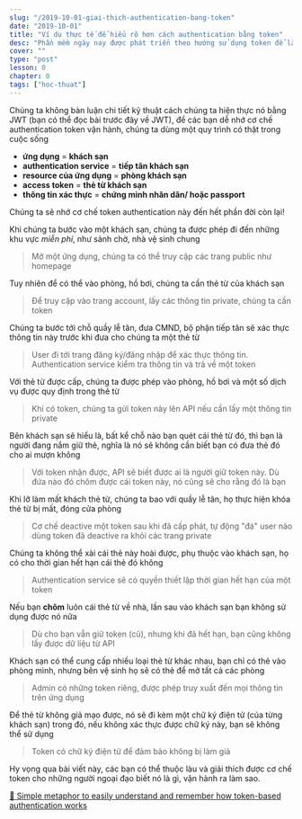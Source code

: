 ```yaml
---
slug: "/2019-10-01-giai-thich-authentication-bang-token"
date: "2019-10-01"
title: "Ví dụ thực tế để hiểu rõ hơn cách authentication bằng token"
desc: "Phần mềm ngày nay được phát triển theo hướng sử dụng token để làm authentication, để có thể tách chức năng này ra như một phần độc lập, cho phép phần mềm có thể scale ở mức cao nhất."
cover: ""
type: "post"
lesson: 0
chapter: 0
tags: ["hoc-thuat"]
---
```



Chúng ta không bàn luận chi tiết kỹ thuật cách chúng ta hiện thực nó bằng JWT (bạn có thể đọc bài trước đây về JWT), để các bạn dễ nhớ cơ chế authentication token vận hành, chúng ta dùng một quy trình có thật trong cuộc sống

- **ứng dụng** = **khách sạn**
- **authentication service** = **tiếp tân khách sạn**
- **resource của ứng dụng** = **phòng khách sạn**
- **access token** = **thẻ từ khách sạn**
- **thông tin xác thực** = **chứng minh nhân dân/ hoặc passport**

Chúng ta sẽ nhớ cơ chế token authentication này đến hết phần đời còn lại!

Khi chúng ta bước vào một khách sạn, chúng ta được phép đi đến những khu vực *miễn phí*, như sảnh chờ, nhà vệ sinh chung

> Mở một ứng dụng, chúng ta có thể truy cập các trang public như homepage

Tuy nhiên để có thể vào phòng, hồ bơi, chúng ta cần thẻ từ của khách sạn

> Để truy cập vào trang account, lấy các thông tin private, chúng ta cần token

Chúng ta bước tới chỗ quầy lễ tân, đưa CMND, bộ phận tiếp tân sẽ xác thực thông tin này trước khi đưa cho chúng ta một thẻ từ

> User đi tới trang đăng ký/đăng nhập để xác thực thông tin. Authentication service kiểm tra thông tin và trả về một token

Với thẻ từ được cấp, chúng ta được phép vào phòng, hồ bơi và một số dịch vụ được quy định trong thẻ từ

> Khi có token, chúng ta gửi token này lên API nếu cần lấy một thông tin private

Bên khách sạn sẽ hiểu là, bất kể chỗ nào bạn quét cái thẻ từ đó, thì bạn là người đang nắm giữ thẻ, nghĩa là nó sẽ không cần biết bạn có đưa thẻ đó cho ai mượn không

> Với token nhận được, API sẽ biết được ai là người giữ token này. Dù đứa nào đó chôm được cái token này, nó cũng sẽ cho rằng đó là bạn

Khi lỡ làm mất khách thẻ từ, chúng ta bao với quầy lễ tân, họ thực hiện khóa thẻ từ bị mất, đóng cửa phòng

> Cơ chế deactive một token sau khi đã cấp phát, tự động "đá" user nào dùng token đã deactive ra khỏi các trang private

Chúng ta không thể xài cái thẻ này hoài được, phụ thuộc vào khách sạn, họ có cho thời gian hết hạn cái thẻ đó không

> Authentication service sẽ có quyền thiết lập thời gian hết hạn của một token

Nếu bạn **chôm** luôn cái thẻ từ về nhà, lần sau vào khách sạn bạn không sử dụng được nó nữa

> Dù cho bạn vẫn giữ token (cũ), nhưng khi đã hết hạn, bạn cũng không lấy được dữ liệu từ API

Khách sạn có thể cung cấp nhiều loại thẻ từ khác nhau, bạn chỉ có thẻ vào phòng mình, nhưng bên vệ sinh họ sẽ có thẻ để mở tất cả các phòng

> Admin có những token riêng, được phép truy xuất đến mọi thông tin trên ứng dụng

Để thẻ từ không giả mạo được, nó sẽ đi kèm một chữ ký điện tử (của từng khách sạn) trong đó, nếu không xác thực được chữ ký này, bạn sẽ không thể sử dụng

> Token có chữ ký điện tử để đảm bảo không bị làm giả

Hy vọng qua bài viết này, các bạn có thể thuộc làu và giải thích được cơ chế token cho những người ngoại đạo biết nó là gì, vận hành ra làm sao.


<a target="_blank" rel="noopener noreferrer" href="https://www.jvandemo.com/simple-metaphor-to-understand-and-remember-how-token-based-authentication-works/
">📜 Simple metaphor to easily understand and remember how token-based authentication works</a>


